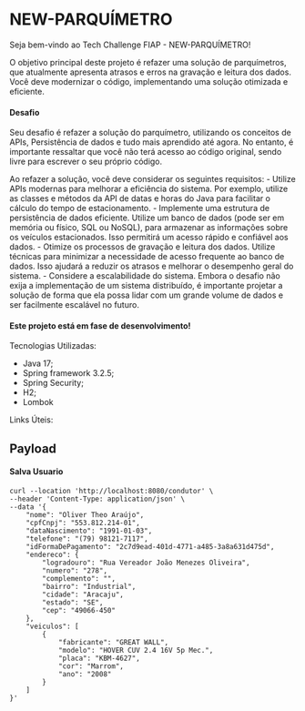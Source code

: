 # NEW-PARQUÍMETRO

Seja bem-vindo ao Tech Challenge FIAP - NEW-PARQUÍMETRO!

O objetivo principal deste projeto é refazer uma solução de parquímetros, que atualmente apresenta atrasos e erros na gravação e leitura dos dados. Você deve modernizar o código, implementando uma solução otimizada e eficiente.

#### Desafio
Seu desafio é refazer a solução do parquímetro, utilizando os conceitos de APIs, Persistência de dados e tudo mais aprendido até agora. No entanto, é importante ressaltar que você não terá acesso ao código original, sendo livre para escrever o seu próprio código.

Ao refazer a solução, você deve considerar os seguintes requisitos:
	- Utilize APIs modernas para melhorar a eficiência do sistema. Por exemplo, utilize as classes e métodos da API de datas e horas do Java para facilitar o cálculo do tempo de estacionamento.
	- Implemente uma estrutura de persistência de dados eficiente. Utilize um banco de dados (pode ser em memória ou físico, SQL ou NoSQL), para armazenar as informações sobre os veículos estacionados. Isso permitirá um acesso rápido e confiável aos dados.
	- Otimize os processos de gravação e leitura dos dados. Utilize técnicas para minimizar a necessidade de acesso frequente ao banco de dados. Isso ajudará a reduzir os atrasos e melhorar o desempenho geral do sistema.
	- Considere a escalabilidade do sistema. Embora o desafio não exija a implementação de um sistema distribuído, é importante projetar a solução de forma que ela possa lidar com um grande volume de dados e ser facilmente escalável no futuro.


#### Este projeto está em fase de desenvolvimento!

Tecnologias Utilizadas:
  - Java 17;
  - Spring framework 3.2.5;
  - Spring Security;
  - H2;
  - Lombok
  
Links Úteis:

## Payload ###

#### Salva Usuario ####
```console
curl --location 'http://localhost:8080/condutor' \
--header 'Content-Type: application/json' \
--data '{
    "nome": "Oliver Theo Araújo",
    "cpfCnpj": "553.812.214-01",
    "dataNascimento": "1991-01-03",
    "telefone": "(79) 98121-7117",
    "idFormaDePagamento": "2c7d9ead-401d-4771-a485-3a8a631d475d",
    "endereco": {
        "logradouro": "Rua Vereador João Menezes Oliveira",
        "numero": "278",
        "complemento": "",
        "bairro": "Industrial",
        "cidade": "Aracaju",
        "estado": "SE",
        "cep": "49066-450"
    },
    "veiculos": [
        {
            "fabricante": "GREAT WALL",
            "modelo": "HOVER CUV 2.4 16V 5p Mec.",
            "placa": "KBM-4627",
            "cor": "Marrom",
            "ano": "2008"
        }
    ]
}'
```
 